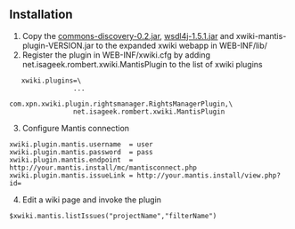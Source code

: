 ## Installation ##

1. Copy the [commons-discovery-0.2.jar](http://repo1.maven.org/maven2/commons-discovery/commons-discovery/0.2/commons-discovery-0.2.jar), [wsdl4j-1.5.1.jar](http://repo1.maven.org/maven2/wsdl4j/wsdl4j/1.5.1/wsdl4j-1.5.1.jar) and    xwiki-mantis-plugin-VERSION.jar to the expanded xwiki webapp in WEB-INF/lib/
2. Register the plugin in WEB-INF/xwiki.cfg by adding    net.isageek.rombert.xwiki.MantisPlugin to the list of xwiki plugins

```
   xwiki.plugins=\
                ...
                com.xpn.xwiki.plugin.rightsmanager.RightsManagerPlugin,\
                net.isageek.rombert.xwiki.MantisPlugin
```

3. Configure Mantis connection

```
xwiki.plugin.mantis.username  = user
xwiki.plugin.mantis.password  = pass
xwiki.plugin.mantis.endpoint  = http://your.mantis.install/mc/mantisconnect.php
xwiki.plugin.mantis.issueLink = http://your.mantis.install/view.php?id=
```

4. Edit a wiki page and invoke the plugin
```
$xwiki.mantis.listIssues("projectName","filterName")
```